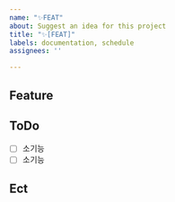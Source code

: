 ```yaml
---
name: "✨FEAT"
about: Suggest an idea for this project
title: "✨[FEAT]"
labels: documentation, schedule
assignees: ''

---
```


## Feature


## ToDo
- [ ] 소기능
- [ ] 소기능

## Ect
